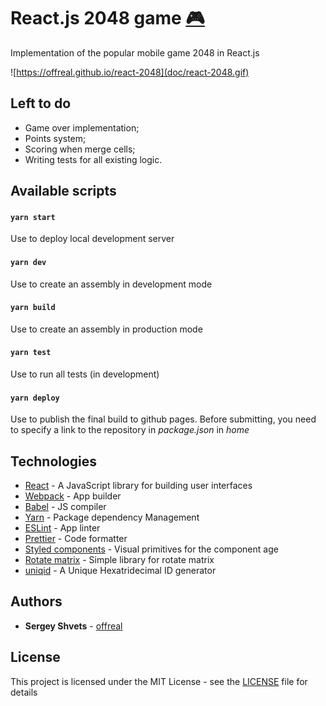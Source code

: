 # React.js 2048 game [🎮](https://offreal.github.io/react-2048/)

Implementation of the popular mobile game 2048 in React.js

![https://offreal.github.io/react-2048](doc/react-2048.gif)

## Left to do
* Game over implementation;
* Points system;
* Scoring when merge cells;
* Writing tests for all existing logic.

## Available scripts

#### `yarn start` 

Use to deploy local development server

#### `yarn dev`

Use to create an assembly in development mode

#### `yarn build`

Use to create an assembly in production mode

#### `yarn test`

Use to run all tests (in development)

#### `yarn deploy`

Use to publish the final build to github pages. Before submitting, you need to specify a link to the repository in *package.json* in *home*

## Technologies

* [React](https://reactjs.org) - A JavaScript library for building user interfaces
* [Webpack](https://webpack.js.org/) - App builder
* [Babel](https://babeljs.io/) - JS compiler
* [Yarn](https://yarnpkg.com/) - Package dependency Management
* [ESLint](https://eslint.org/) - App linter
* [Prettier](https://prettier.io/) - Code formatter
* [Styled components](https://styled-components.com/) - Visual primitives for the component age
* [Rotate matrix](https://github.com/miguelmota/rotate-matrix) - Simple library for rotate matrix
* [uniqid](https://github.com/adamhalasz/uniqid/) - A Unique Hexatridecimal ID generator

## Authors

* **Sergey Shvets** - [offreal](https://github.com/offreal)

## License

This project is licensed under the MIT License - see the [LICENSE](LICENSE) file for details
